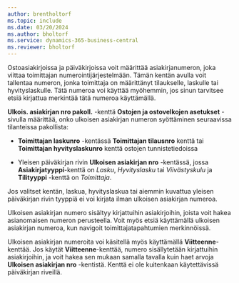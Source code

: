 ```yaml
---
author: brentholtorf
ms.topic: include
ms.date: 03/20/2024
ms.author: bholtorf
ms.service: dynamics-365-business-central
ms.reviewer: bholtorf
---
```


Ostoasiakirjoissa ja päiväkirjoissa voit määrittää asiakirjanumeron, joka viittaa toimittajan numerointijärjestelmään. Tämän kentän avulla voit tallentaa numeron, jonka toimittaja on määrittänyt tilaukselle, laskulle tai hyvityslaskulle. Tätä numeroa voi käyttää myöhemmin, jos sinun tarvitsee etsiä kirjattua merkintää tätä numeroa käyttämällä.

**Ulkois. asiakirjan nro pakoll.** -kenttä **Ostojen ja ostovelkojen asetukset** -sivulla määrittää, onko ulkoisen asiakirjan numeron syöttäminen seuraavissa tilanteissa pakollista:

* **Toimittajan laskunro** -kentässä **Toimittajan tilausnro** kenttä tai **Toimittajan hyvityslaskunro** kenttä ostojen tunnistetiedoissa

* Yleisen päiväkirjan rivin **Ulkoisen asiakirjan nro** -kentässä, jossa **Asiakirjatyyppi**-kenttä on *Lasku*, *Hyvityslasku* tai *Viivästyskulu* ja **Tilityyppi** -kenttä on *Toimittaja*.

Jos valitset kentän, laskua, hyvityslaskua tai aiemmin kuvattua yleisen päiväkirjan rivin tyyppiä ei voi kirjata ilman ulkoisen asiakirjan numeroa.

Ulkoisen asiakirjan numero sisältyy kirjattuihin asiakirjoihin, joista voit hakea asianomaisen numeron perusteella. Voit myös etsiä käyttämällä ulkoisen asiakirjan numeroa, kun navigoit toimittajatapahtumien merkinnöissä.

Ulkoisen asiakirjan numeroita voi käsitellä myös käyttämällä **Viitteenne**-kenttää. Jos käytät **Viitteenne**-kenttää, numero sisällytetään kirjattuihin asiakirjoihin, ja voit hakea sen mukaan samalla tavalla kuin haet arvoja **Ulkoisen asiakirjan nro** -kentistä. Kenttä ei ole kuitenkaan käytettävissä päiväkirjan riveillä.
